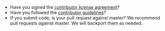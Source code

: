 <!--
Thank you for your interest in contributing to Elastic Cloud on Kubernetes!
There are a few simple things to check before submitting your pull request
that can help with the review process. You should delete these items
from your submission, but they are here to help bring them to your
attention.
-->

- Have you signed the [contributor license agreement](https://www.elastic.co/contributor-agreement)?
- Have you followed the [contributor guidelines](https://github.com/elastic/k8s-operators/tree/master/CONTRIBUTING.md)?
- If you submit code, is your pull request against master? We recommend pull requests against master. We will backport them as needed.
